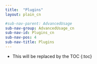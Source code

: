```yaml
---
title:  "Plugins"
layout: plain_cn

#sub-nav-parent: AdvancedUsage
sub-nav-group: AdvancedUsage_cn
sub-nav-id: Plugins_cn
sub-nav-pos: 4
sub-nav-title: Plugins
---
```


* This will be replaced by the TOC
{:toc}
